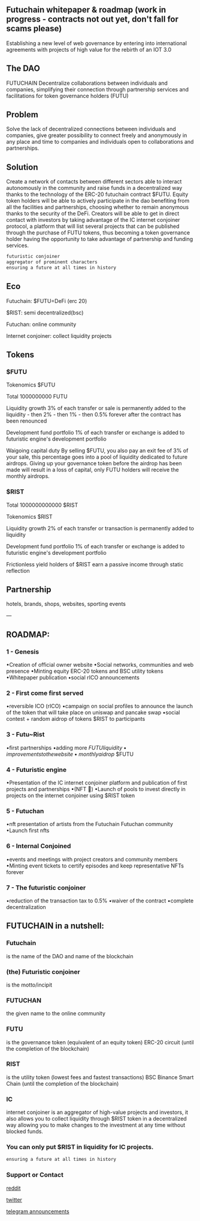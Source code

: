 ## Futuchain whitepaper & roadmap (work in progress - contracts not out yet, don't fall for scams please)

Establishing a new level of web governance by entering into international agreements with projects of high value for the rebirth of an IOT 3.0 

## The DAO

FUTUCHAIN Decentralize collaborations between individuals and companies, simplifying their connection through partnership services and facilitations for token governance holders (FUTU)

## Problem

Solve the lack of decentralized connections between individuals and companies, give greater possibility to connect freely and anonymously in any place and time to companies and individuals open to collaborations and partnerships. 


## Solution

Create a network of contacts between different sectors able to interact autonomously in the community and raise funds in a decentralized way thanks to the technology of the ERC-20 futuchain contract $FUTU. Equity token holders will be able to actively participate in the dao benefiting from all the facilities and partnerships, choosing whether to remain anonymous thanks to the security of the DeFi. Creators will be able to get in direct contact with investors by taking advantage of the IC internet conjoiner protocol, a platform that will list several projects that can be published through the purchase of FUTU tokens, thus becoming a token governance holder having the opportunity to take advantage of partnership and funding services.

```markdown
futuristic conjoiner
aggregator of prominent characters
ensuring a future at all times in history

```

## Eco

Futuchain: $FUTU=DeFi (erc 20)

$RIST: semi decentralized(bsc)

Futuchan: online community

Internet conjoiner: collect liquidity projects

## Tokens

### $FUTU

Tokenomics $FUTU 

Total 1000000000 FUTU

Liquidity growth 
3% of each transfer or sale is permanently added to the liquidity - then 2% - then 1% - then 0.5% forever after the contract has been renounced 

Development fund portfolio 
1% of each transfer or exchange is added to futuristic engine's development portfolio 

Waigoing capital duty By selling $FUTU, you also pay an exit fee of 3% of your sale, this percentage goes into a pool of liquidity dedicated to future airdrops. Giving up your governance token before the airdrop has been made will result in a loss of capital, only FUTU holders will receive the monthly airdrops.

### $RIST

Total 1000000000000 $RIST

Tokenomics $RIST

Liquidity growth 2% of each transfer or transaction is permanently added to liquidity 

Development fund portfolio 1% of each transfer or exchange is added to futuristic engine's development portfolio 

Frictionless yield holders of $RIST earn a passive income through static reflection 

## Partnership

hotels, brands, shops, websites, sporting events

—

## ROADMAP: 

### 1 - Genesis 
•Creation of official owner website 
•Social networks, communities and web presence 
•Minting equity ERC-20 tokens and BSC utility tokens •Whitepaper publication 
•social rICO announcements

### 2 - First come first served 
•reversible ICO (rICO)
•campaign on social profiles to announce the launch of the token that will take place on uniswap and pancake swap 
•social contest + random aidrop of tokens $RIST to participants 

### 3 - Futu~Rist 
•first partnerships 
•adding more $FUTU liquidity 
•improvements to the website •monthly aidrop$ $FUTU

### 4 - Futuristic engine 
•Presentation of the IC internet conjoiner platform and publication of first projects and partnerships 
•(NFT 👀) 
•Launch of pools to invest directly in projects on the internet conjoiner using $RIST token

### 5 - Futuchan 
•nft presentation of artists from the Futuchain Futuchan community 
•Launch first nfts

### 6 - Internal Conjoined
•events and meetings with project creators and community members 
•Minting event tickets to certify episodes and keep representative NFTs forever 

### 7 - The futuristic conjoiner 
•reduction of the transaction tax to 0.5% 
•waiver of the contract 
•complete decentralization 



## FUTUCHAIN in a nutshell: 

### Futuchain 
is the name of the DAO and name of the blockchain 

### (the) Futuristic conjoiner
is the motto/incipit 

### FUTUCHAN
the given name to the online community

### FUTU 
is the governance token (equivalent of an equity token) ERC-20 circuit (until the completion of the blockchain)

### RIST 
is the utility token (lowest fees and fastest transactions) BSC Binance Smart Chain (until the completion of the blockchain) 

### IC
internet conjoiner is an aggregator of high-value projects and investors, it also allows you to collect liquidity through $RIST token in a decentralized way allowing you to make changes to the investment at any time without blocked funds. 

### You can only put $RIST in liquidity for IC projects. 



```markdown
ensuring a future at all times in history
```


### Support or Contact

[reddit](https://www.reddit.com/r/futuchain/)

[twitter](https://twitter.com/futuchain/)

[telegram announcements](https://t.me/futuchan/)


